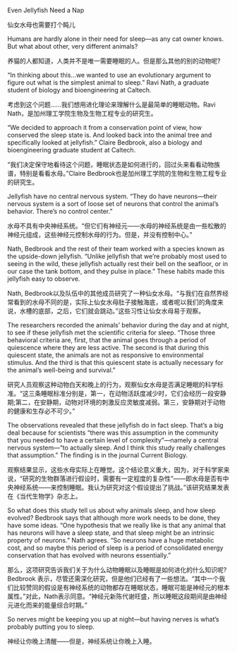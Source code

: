 Even Jellyfish Need a Nap

仙女水母也需要打个盹儿

Humans are hardly alone in their need for sleep—as any cat owner knows. But what about other, very different animals?

养猫的人都知道，人类并不是唯一需要睡眠的人。但是那么其他的别的动物呢?

“In thinking about this…we wanted to use an evolutionary argument to figure out what is the simplest animal to sleep.” Ravi Nath, a graduate student of biology and bioengineering at Caltech.

考虑到这个问题……我们想用进化理论来理解什么是最简单的睡眠动物。Ravi Nath，是加州理工学院生物及生物工程专业的研究生。

“We decided to approach it from a conservation point of view, how conserved the sleep state is. And looked back into the animal tree and specifically looked at jellyfish.” Claire Bedbrook, also a biology and bioengineering graduate student at Caltech.

“我们决定保守地看待这个问题，睡眠状态是如何进行的，回过头来看看动物族谱，特别是看看水母。”Claire Bedbrook也是加州理工学院的生物和生物工程专业的研究生。

Jellyfish have no central nervous system. “They do have neurons—their nervous system is a sort of loose set of neurons that control the animal’s behavior. There’s no control center.”

水母不具有中央神经系统。“但它们有神经元——水母的神经系统是由一些松散的神经元组成，这些神经元控制水母的行为。但是，并没有控制中心。”

Nath, Bedbrook and the rest of their team worked with a species known as the upside-down jellyfish. “Unlike jellyfish that we’re probably most used to seeing in the wild, these jellyfish actually rest their bell on the seafloor, or in our case the tank bottom, and they pulse in place.” These habits made this jellyfish easy to observe.

Nath, Bedbrook以及队伍中的其他成员研究了一种仙女水母。“与我们在自然界经常看到的水母不同的是，实际上仙女水母肚子接触海底，或者呢以我们的角度来说，水槽的底部，之后，它们就会跳动。”这些习性让仙女水母易于观察。

The researchers recorded the animals’ behavior during the day and at night, to see if these jellyfish met the scientific criteria for sleep. “Those three behavioral criteria are, first, that the animal goes through a period of quiescence where they are less active. The second is that during this quiescent state, the animals are not as responsive to environmental stimulus. And the third is that this quiescent state is actually necessary for the animal’s well-being and survival.”

研究人员观察这种动物白天和晚上的行为，观察仙女水母是否满足睡眠的科学标准。“这三条睡眠标准分别是，第一，在动物活跃度减少时，它们会经历一段安静期;第二，在安静期，动物对环境的刺激反应灵敏度减弱。第三，安静期对于动物的健康和生存必不可少。”

The observations revealed that these jellyfish do in fact sleep. That’s a big deal because for scientists “there was this assumption in the community that you needed to have a certain level of complexity”—namely a central nervous system—“to actually sleep. And I think this study really challenges that assumption.” The finding is in the journal Current Biology.

观察结果显示，这些水母实际上在睡觉。这个结论意义重大，因为，对于科学家来说，“研究的生物群落进行假设时，需要有一定程度的复杂性”——即水母是否有中央神经系统——来控制睡眠。我认为研究对这个假设提出了挑战。”该研究结果发表在《当代生物学》杂志上。

So what does this study tell us about why animals sleep, and how sleep evolved? Bedbrook says that although more work needs to be done, they have some ideas. “One hypothesis that we really like is that any animal that has neurons will have a sleep state, and that sleep might be an intrinsic property of neurons.” Nath agrees. “So neurons have a huge metabolic cost, and so maybe this period of sleep is a period of consolidated energy conservation that has evolved with neurons essentially.”

那么，这项研究告诉我们关于为什么动物睡眠以及睡眠是如何进化的什么知识呢?Bedbrook 表示，尽管还需深化研究，但是他们已经有了一些想法。“其中一个我们比较赞同的假设是有神经系统的动物都存在睡眠状态，睡眠可能是神经元的根本属性。”对此，Nath表示同意。“神经元新陈代谢旺盛，所以睡眠这段期间是由神经元进化而来的能量综合时期。”

So nerves might be keeping you up at night—but having nerves is what’s probably putting you to sleep.

神经让你晚上清醒——但是，神经系统让你晚上入睡。
